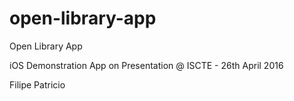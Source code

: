 # open-library-app
Open Library App

iOS Demonstration App on Presentation @ ISCTE - 26th April 2016

Filipe Patricio
